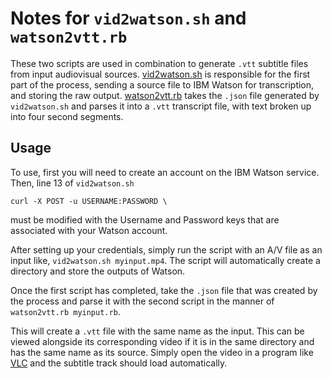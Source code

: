 # Notes for `vid2watson.sh` and `watson2vtt.rb`

These two scripts are used in combination to generate `.vtt` subtitle files from input audiovisual sources. [vid2watson.sh](https://github.com/WSU-CDSC/microservices/blob/master/vid2watson.sh) is responsible for the first part of the process, sending a source file to IBM Watson for transcription, and storing the raw output. [watson2vtt.rb](https://github.com/WSU-CDSC/microservices/blob/master/watson2vtt.rb) takes the `.json` file generated by `vid2watson.sh` and parses it into a `.vtt` transcript file, with text broken up into four second segments.

## Usage

To use, first you will need to create an account on the IBM Watson service. Then, line 13 of `vid2watson.sh`

`curl -X POST -u USERNAME:PASSWORD \`

must be modified with the Username and Password keys that are associated with your Watson account.

After setting up your credentials, simply run the script with an A/V file as an input like, `vid2watson.sh myinput.mp4`. The script will automatically create a directory and store the outputs of Watson.

Once the first script has completed, take the `.json` file that was created by the process and parse it with the second script in the manner of `watson2vtt.rb myinput.rb`.

This will create a `.vtt` file with the same name as the input. This can be viewed alongside its corresponding video if it is in the same directory and has the same name as its source. Simply open the video in a program like [VLC](https://www.videolan.org/vlc/index.html) and the subtitle track should load automatically. 


